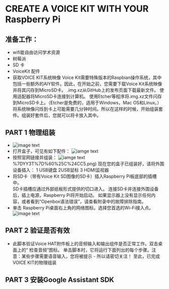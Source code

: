# CREATE A VOICE KIT WITH YOUR Raspberry Pi
## 准备工作：
- wifi能自由访问学术资源
- 树莓派
- SD 卡
- VoiceKit 配件
- 获取VOICE KIT系统映像
Voice Kit需要特殊版本的Raspbian操作系统，其中包括一些额外的AIY软件。因此，在开始之前，您需要下载Voice Kit系统映像并将其闪存到MicroSD卡。
.img.xz从GitHub上的发布页面下载最新文件。
使用适配器将MicroSD卡连接到计算机。
使用Etcher等程序将.img.xz文件闪存到MicroSD卡上。（Etcher是免费的，适用于Windows，Mac OS和Linux。）
将系统映像闪烁到卡上可能需要几分钟时间。所以在这样的时候，开始组装套件。组装好套件后，您就可以将卡放入其中。
## PART 1 物理组装  
- ![image text](https://github.com/gorgeousCa/Dayup/blob/master/Voice%20Kit/IMG_20190531_210459.jpg)  
- 打开盒子，可见有如下配件：
![iamge text](https://github.com/gorgeousCa/Dayup/blob/master/Voice%20Kit/IMG_20190531_213101.jpg)
- 按照官网链接并组装：
![iamge text](https://github.com/gorgeousCa/Dayup/blob/master/Voice%20Kit/T6J3G7J0R)%7DYY3T%7D%60%25C%24CC5.png)
现在您的盒子已组装好，请将外围设备插入：
1 USB键盘   2USB鼠标   3 HDMI监视器  
- 将SD卡（带有Voice Kit SD图像的SD卡）插入Raspberry Pi板底部的插槽中。  
SD卡插槽应通过外部纸板形式提供的切口进入。
连接SD卡并连接外围设备后，插上电源，Raspberry Pi将开始启动。
如果显示器上没有显示任何内容，或者看到“Openbox语法错误”，请查看附录中的故障排除指南。    
- 单击 Raspberry Pi桌面右上角的网络图标。选择您首选的Wi-Fi接入点。    
![image text](https://github.com/gorgeousCa/Dayup/blob/master/Voice%20Kit/%E6%A1%8C%E9%9D%A2.PNG)

## PART 2 验证是否有效
- 此脚本验证Voice HAT附件板上的音频输入和输出组件是否正常工作。双击桌面上的“ 检查音频”图标。
单击脚本时，它将运行下面列出的每个步骤。注意：某些步骤需要语音输入，您将被提示 - 所以请密切关注！
至此，已完成VOICE KIT的物理组装
## PART 3 安装Google Assistant SDK



